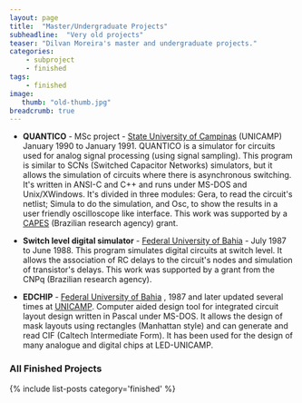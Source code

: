 ```yaml
---
layout: page
title:  "Master/Undergraduate Projects"
subheadline:  "Very old projects"
teaser: "Dilvan Moreira's master and undergraduate projects."
categories:
    - subproject
    - finished
tags:
    - finished
image:
   thumb: "old-thumb.jpg"
breadcrumb: true
---
```


* **QUANTICO** - MSc project - [State University of Campinas](http://www.fee.unicamp.br) (UNICAMP) January 1990 to January 1991. QUANTICO is a simulator for circuits used for analog signal processing (using signal sampling). This program is similar to SCNs (Switched Capacitor Networks) simulators, but it allows the simulation of circuits where there is asynchronous switching. It's written in ANSI-C and C++ and runs under MS-DOS and Unix/XWindows. It's divided in three modules: Gera, to read the circuit's netlist; Simula to do the simulation, and Osc, to show the results in a user friendly oscilloscope like interface. This work was supported by a [CAPES](http://www.capes.gov.br) (Brazilian research agency) grant.

* **Switch level digital simulator** - [Federal University of Bahia](http://www.ufba.br) - July 1987 to June 1988. This program simulates digital circuits at switch level. It allows the association of RC delays to the circuit's nodes and simulation of transistor's delays. This work was supported by a grant from the CNPq (Brazilian research agency).

* **EDCHIP** - [Federal University of Bahia](http://www.ufba.br) , 1987 and later updated several times at [UNICAMP](http://www.fee.unicamp.br). Computer aided design tool for integrated circuit layout design written in Pascal under MS-DOS. It allows the design of mask layouts using rectangles (Manhattan style) and can generate and read CIF (Caltech Intermediate Form). It has been used for the design of many analogue and digital chips at LED-UNICAMP.

### All Finished Projects

{% include list-posts category='finished' %}
